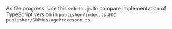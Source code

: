 As file progress. Use this `webrtc.js` to compare implementation of TypeScript version in `publisher/index.ts` and `publisher/SDPMessageProcessor.ts`